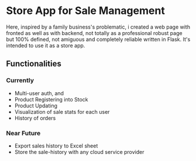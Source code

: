 # Store App for Sale Management

Here, inspired by a family business's problematic, i created a web page with fronted as well as with backend, not totally as a professional robust page but 100% defined, not amiguous and completely reliable written in Flask.
It's intended to use it as a store app.

## Functionalities

### Currently

+ Multi-user auth, and 
+ Product Registering into Stock
+ Product Updating
+ Visualization of sale stats for each user
+ History of orders

### Near Future

+ Export sales history to Excel sheet
+ Store the sale-history with any cloud service provider
  
